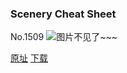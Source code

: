 ### Scenery Cheat Sheet
No.1509
![图片不见了~~~](https://imgs.xkcd.com/comics/scenery_cheat_sheet.png)

[原址](https://xkcd.com//1509) [下载](https://imgs.xkcd.com/comics/scenery_cheat_sheet.png)

